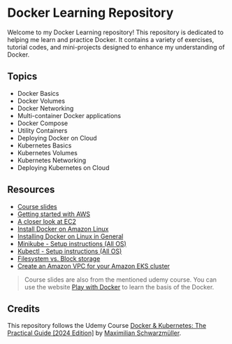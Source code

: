 # Docker Learning Repository

Welcome to my Docker Learning repository! This repository is dedicated to helping me learn and practice Docker. It contains a variety of
exercises, tutorial codes, and mini-projects designed to enhance my understanding of Docker.

## Topics

- Docker Basics
- Docker Volumes
- Docker Networking
- Multi-container Docker applications
- Docker Compose
- Utility Containers
- Deploying Docker on Cloud
- Kubernetes Basics
- Kubernetes Volumes
- Kubernetes Networking
- Deploying Kubernetes on Cloud

## Resources

- [Course slides](https://drive.google.com/drive/folders/1unKKNNLXJ5eTxqF3-Q5uSXej9Gw41QSn)
- [Getting started with AWS](https://academind.com/tutorials/aws-the-basics)
- [A closer look at EC2](https://docs.aws.amazon.com/AWSEC2/latest/UserGuide/concepts.html)
- [Install Docker on Amazon Linux](https://stackoverflow.com/questions/53918841/how-to-install-docker-on-amazon-linux2/61708497#61708497)
- [Installing Docker on Linux in General](https://docs.docker.com/engine/install/)
- [Minikube - Setup instructions (All OS)](https://minikube.sigs.k8s.io/docs/start/)
- [Kubectl - Setup instructions (All OS)](https://kubernetes.io/docs/tasks/tools/)
- [Filesystem vs. Block storage](https://www.computerweekly.com/feature/Storage-pros-and-cons-Block-vs-file-vs-object-storage)
- [Create an Amazon VPC for your Amazon EKS cluster](https://docs.aws.amazon.com/eks/latest/userguide/creating-a-vpc.html#create-vpc)

> Course slides are also from the mentioned udemy course.
> You can use the website [Play with Docker](https://labs.play-with-docker.com/) to learn the basis of the Docker.

## Credits

This repository follows the Udemy Course [Docker & Kubernetes: The Practical Guide [2024 Edition]](https://udemy.com/course/docker-kubernetes-the-practical-guide/learn/lecture/22166954#overview) by [Maximilian Schwarzmüller](https://www.udemy.com/user/maximilian-schwarzmuller/).
